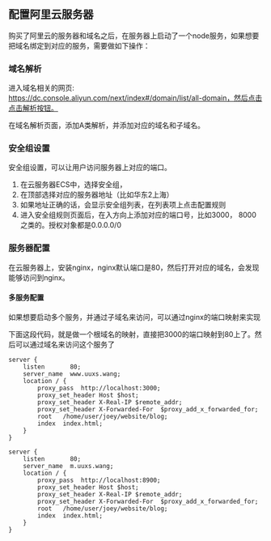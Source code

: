 ## 配置阿里云服务器

购买了阿里云的服务器和域名之后，在服务器上启动了一个node服务，如果想要把域名绑定到对应的服务，需要做如下操作：

### 域名解析

进入域名相关的网页: https://dc.console.aliyun.com/next/index#/domain/list/all-domain，然后点击点击解析按钮。

在域名解析页面，添加A类解析，并添加对应的域名和子域名。


### 安全组设置

安全组设置，可以让用户访问服务器上对应的端口。

1. 在云服务器ECS中，选择安全组，
2. 在顶部选择对应的服务器地址（比如华东2上海）
3. 如果地址正确的话，会显示安全组列表，在列表项上点击配置规则
4. 进入安全组规则页面后，在入方向上添加对应的端口号，比如3000， 8000之类的。授权对象都是0.0.0.0/0


### 服务器配置

在云服务器上，安装nginx，nginx默认端口是80，然后打开对应的域名，会发现能够访问到nginx。


#### 多服务配置
如果想要启动多个服务，并通过子域名来访问，可以通过nginx的端口映射来实现

下面这段代码，就是做一个根域名的映射，直接把3000的端口映射到80上了。然后可以通过域名来访问这个服务了

````
server {
    listen       80;
    server_name  www.uuxs.wang;
    location / {
        proxy_pass  http://localhost:3000;  
        proxy_set_header Host $host;  
        proxy_set_header X-Real-IP $remote_addr;  
        proxy_set_header X-Forwarded-For  $proxy_add_x_forwarded_for;  
        root   /home/user/joey/website/blog;
        index  index.html;
    }
}

server {
    listen       80;
    server_name  m.uuxs.wang;
    location / {
        proxy_pass  http://localhost:8900;  
        proxy_set_header Host $host;  
        proxy_set_header X-Real-IP $remote_addr;  
        proxy_set_header X-Forwarded-For  $proxy_add_x_forwarded_for;  
        root   /home/user/joey/website/blog;
        index  index.html;
    }
}
````